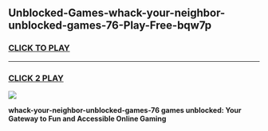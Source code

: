 
## Unblocked-Games-whack-your-neighbor-unblocked-games-76-Play-Free-bqw7p
<h3>
<a href="https://premium76.site?title=whack-your-neighbor-unblocked-games-76&ref=12A">CLICK TO PLAY</a></h3>
<hr>

<h3>
<a href="https://premium76.site?title=whack-your-neighbor-unblocked-games-76&ref=12A">CLICK 2 PLAY</a>
  
</h3>

<a href="https://premium76.site?title=whack-your-neighbor-unblocked-games-76&ref=12A"><img src="https://clearcache.store/games.png"></a>


**whack-your-neighbor-unblocked-games-76 games unblocked: Your Gateway to Fun and Accessible Online Gaming**
